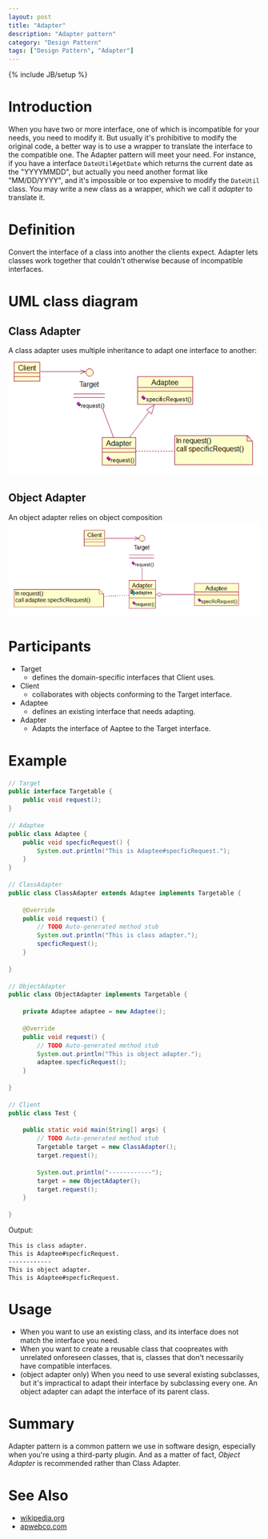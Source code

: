 ```yaml
---
layout: post
title: "Adapter"
description: "Adapter pattern"
category: "Design Pattern"
tags: ["Design Pattern", "Adapter"]
---
```

{% include JB/setup %}

# Introduction
When you have two or more interface, one of which is incompatible for your needs, you need to modify it. But usually it's prohibitive to modify the original code, a better way is to use a wrapper to translate the interface to the compatible one. The Adapter pattern will meet your need. 
For instance, if you have a interface `DateUtil#getDate` which returns the current date as the "YYYYMMDD", but actually you need another format like "MM/DD/YYYY", and it's impossible or too expensive to modify the `DateUtil` class. You may write a new class as a wrapper, which we call it *adapter* to translate it.

<!-- more -->

# Definition
Convert the interface of a class into another the clients expect. Adapter lets classes work together that couldn't otherwise because of incompatible interfaces.

# UML class diagram

## Class Adapter 
A class adapter uses multiple inheritance to adapt one interface to another:
![class-adapter](/assets/images/designpattern/class_adapter.png "Class Adapter")

## Object Adapter
An object adapter relies on object composition
![object-adapter](/assets/images/designpattern/object_adapter.png "Object Adapter")

# Participants

* Target 
	* defines the domain-specific interfaces that Client uses.
* Client
	* collaborates with objects conforming to the Target interface.
* Adaptee
	* defines an existing interface that needs adapting.
* Adapter
	* Adapts the interface of Aaptee to the Target interface.

# Example

```java
// Target
public interface Targetable {
	public void request();
}

// Adaptee
public class Adaptee {
	public void specficRequest() {
		System.out.println("This is Adaptee#specficRequest.");
	}
}

// ClassAdapter
public class ClassAdapter extends Adaptee implements Targetable {

	@Override
	public void request() {
		// TODO Auto-generated method stub
		System.out.println("This is class adapter.");
		specficRequest();
	}

}

// ObjectAdapter
public class ObjectAdapter implements Targetable {

	private Adaptee adaptee = new Adaptee();
	
	@Override
	public void request() {
		// TODO Auto-generated method stub
		System.out.println("This is object adapter.");
		adaptee.specficRequest();
	}

}

// Client
public class Test {

	public static void main(String[] args) {
		// TODO Auto-generated method stub
		Targetable target = new ClassAdapter();
		target.request();
		
		System.out.println("------------");
		target = new ObjectAdapter();
		target.request();
	}

}
```

Output:

```
This is class adapter.
This is Adaptee#specficRequest.
------------
This is object adapter.
This is Adaptee#specficRequest.
```

# Usage

* When you want to use an existing class, and its interface does not match the interface you need.
* When you want to create a reusable class that coopreates with unrelated onforeseen classes, that is, classes that don't necessarily have compatible interfaces.
* (object adapter only) When you need to use several existing subclasses, but it's impractical to adapt their interface by subclassing every one. An object adapter can adapt the interface of its parent class.

# Summary
Adapter pattern is a common pattern we use in software design, especially when you're using a third-party plugin. And as a matter of fact, *Object Adapter* is recommended rather than Class Adapter.

# See Also

* [wikipedia.org](http://en.wikipedia.org/wiki/Adapter_pattern "wikipedia.org")
* [apwebco.com](http://www.apwebco.com/gofpatterns/structural/Adapter.html "apwebco.com")